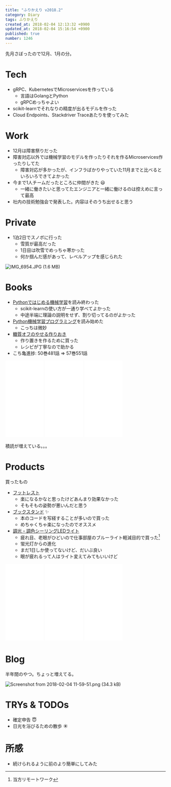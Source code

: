 ```yaml
---
title: "ふりかえり v2018.2"
category: Diary
tags: ふりかえり
created_at: 2018-02-04 12:13:32 +0900
updated_at: 2018-02-04 15:16:54 +0900
published: true
number: 1246
---
```


先月さぼったので12月、1月の分。

# Tech
* gRPC、KubernetesでMicroservicesを作っている
    * 言語はGolangとPython
    * gRPCめっちゃよい
* scikit-learnでそれなりの精度が出るモデルを作った
* Cloud Endpoints、Stackdriver Traceあたりを使ってみた

# Work
* 12月は障害祭りだった
* 障害対応以外では機械学習のモデルを作ったりそれを作るMicroservices作ったりしてた
    * 障害対応が多かったが、インフラばかりやっていた11月までと比べるといろいろできてよかった
* 今まで1人チームだったところに仲間がきた :smiley: 
    * 一緒に働きたいと思ってたエンジニアと一緒に働けるのは控えめに言って最高
* 社内の技術勉強会で発表した。内容はそのうち出せると思う

# Private
* 1泊2日でスノボに行った
    * 雪質が最高だった
    * 1日目は吹雪でめっちゃ寒かった
    * 何か掴んだ感があって、レベルアップを感じられた

![IMG_6954.JPG (1.6 MB)](https://img.esa.io/uploads/production/attachments/1679/2018/02/04/4429/8dfeea63-da79-4ef2-90a9-cb2cddc499a2.JPG)

# Books
* [Pythonではじめる機械学習](http://amzn.to/2nGd0g9)を読み終わった
    * scikit-learnの使い方が一通り学べてよかった
    * 中途半端に理論の説明をせず、割り切ってるのがよかった
* [Python機械学習プログラミング](http://amzn.to/2Eb8BMx)を読み始めた
    * こっちは微妙
* [糖質オフのやせる作りおき](http://amzn.to/2GMlqLs)
    * 作り置きを作るために買った
    * レシピが丁寧なので助かる
* こち亀進捗: 50巻481話 => 57巻551話

<iframe style="width:120px;height:240px;" marginwidth="0" marginheight="0" scrolling="no" frameborder="0" src="//rcm-fe.amazon-adsystem.com/e/cm?lt1=_blank&bc1=000000&IS2=1&bg1=FFFFFF&fc1=000000&lc1=0000FF&t=nownabe0c-22&o=9&p=8&l=as4&m=amazon&f=ifr&ref=as_ss_li_til&asins=4873117984&linkId=655528718c1de22f066dfcfd4643dd09"></iframe>
<iframe style="width:120px;height:240px;" marginwidth="0" marginheight="0" scrolling="no" frameborder="0" src="//rcm-fe.amazon-adsystem.com/e/cm?lt1=_blank&bc1=000000&IS2=1&bg1=FFFFFF&fc1=000000&lc1=0000FF&t=nownabe0c-22&o=9&p=8&l=as4&m=amazon&f=ifr&ref=as_ss_li_til&asins=4844380605&linkId=0f94d818d4b0c28c1b3ee0341ea0aac0"></iframe>
<iframe style="width:120px;height:240px;" marginwidth="0" marginheight="0" scrolling="no" frameborder="0" src="//rcm-fe.amazon-adsystem.com/e/cm?lt1=_blank&bc1=000000&IS2=1&bg1=FFFFFF&fc1=000000&lc1=0000FF&t=nownabe0c-22&o=9&p=8&l=as4&m=amazon&f=ifr&ref=as_ss_li_til&asins=4405093199&linkId=61d2383d893a185c12eb1b3bedf8591d"></iframe>

積読が増えている。。。

# Products
買ったもの

* [フットレスト](http://amzn.to/2GK0Rzj)
    * 楽になるかなと思ったけどあんまり効果なかった
    * そもそもの姿勢が悪いんだと思う
* [ブックスタンド](http://amzn.to/2nGK8Er) :sparkles:
    * 本のコードを写経することが多いので買った
    * めちゃくちゃ楽になったのでオススメ
* [調光・調色シーリングLEDライト](http://amzn.to/2GKGbrh)
    * 疲れ目、老眼がひどいので仕事部屋のブルーライト軽減目的で買った[^1]
    * 蛍光灯からの進化
    * まだ1日しか使ってないけど、だいぶ良い
    * 眼が疲れるって人はライト変えてみてもいいけど

[^1]: 当方リモートワーク

<iframe style="width:120px;height:240px;" marginwidth="0" marginheight="0" scrolling="no" frameborder="0" src="//rcm-fe.amazon-adsystem.com/e/cm?lt1=_blank&bc1=000000&IS2=1&bg1=FFFFFF&fc1=000000&lc1=0000FF&t=nownabe0c-22&o=9&p=8&l=as4&m=amazon&f=ifr&ref=as_ss_li_til&asins=B003LN9JC8&linkId=627e16f822894d0569d2b72dea4f448c"></iframe>
<iframe style="width:120px;height:240px;" marginwidth="0" marginheight="0" scrolling="no" frameborder="0" src="//rcm-fe.amazon-adsystem.com/e/cm?lt1=_blank&bc1=000000&IS2=1&bg1=FFFFFF&fc1=000000&lc1=0000FF&t=nownabe0c-22&o=9&p=8&l=as4&m=amazon&f=ifr&ref=as_ss_li_til&asins=B00LLQW7UI&linkId=00de9986c4744b7714dec682c50b507d"></iframe>
<iframe style="width:120px;height:240px;" marginwidth="0" marginheight="0" scrolling="no" frameborder="0" src="//rcm-fe.amazon-adsystem.com/e/cm?lt1=_blank&bc1=000000&IS2=1&bg1=FFFFFF&fc1=000000&lc1=0000FF&t=nownabe0c-22&o=9&p=8&l=as4&m=amazon&f=ifr&ref=as_ss_li_til&asins=B01I0XHJKM&linkId=64d75a1ea0224b54ddc834b8c312b9a5"></iframe>

# Blog
半年間のやつ。ちょっと増えてる。

![Screenshot from 2018-02-04 11-59-51.png (34.3 kB)](https://img.esa.io/uploads/production/attachments/1679/2018/02/04/4429/c522f3d3-860a-4420-b818-b8e5e1049db1.png)

# TRYs & TODOs
* 確定申告 :innocent: 
* 日光を浴びるための散歩 :sunny: 

# 所感
* 続けられるように前のより簡単にしてみた
